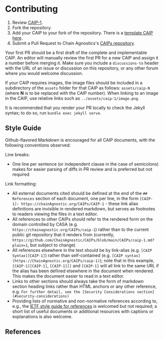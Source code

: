 # Contributing

1.  Review [CAIP-1](CAIPs/caip-1.md).
2.  Fork the repository.
3.  Add your CAIP to your fork of the repository. There is a [template CAIP here](caip-template.md).
4.  Submit a Pull Request to Chain Agnostics's [CAIPs repository](https://github.com/ChainAgnostic/CAIPs).

Your first PR should be a first draft of the complete and implementable CAIP. 
An editor will manually review the first PR for a new CAIP and assign it a number before merging it.
Make sure you include a `discussions-to` header with the URL of an issue or discussion on this repository, or any other forum where you would welcome discussion.

If your CAIP requires images, the image files should be included in a subdirectory of the `assets` folder for that CAIP as follows: `assets/caip-N` (where **N** is to be replaced with the CAIP number). 
When linking to an image in the CAIP, use relative links such as `../assets/caip-1/image.png`.

It is recommended that you render your PR locally to check the Jekyll syntax; to do so, run `bundle exec jekyll serve`.

## Style Guide

Github-flavored Markdown is encouraged for all CAIP documents, with the following conventions observed:

Line breaks:
- One line per sentence (or independent clause in the case of semicolons) makes for easier parsing of diffs in PR review and is preferred but not required

Link formatting:
- All external documents cited should be defined at the end of the `## References` section of each document, one per line, in the form `[CAIP-1]: https://chainAgnostic.org/CAIPs/CAIP-1` - these link alias definitions are invisible in rendered markdown, but serves as footnotes to readers viewing the files in a text editor.
- All references to other CAIPs should refer to the rendered form on the domain controlled by CASA (e.g. `https://chainagnostic.org/CAIPs/caip-1`) rather than to the current public git repository that it renders from (currently, `https://github.com/ChainAgnostic/CAIPs/blob/main/CAIPs/caip-1.md?plain=1`, but subject to change)
- All references elsewhere in the text should be by link-alias (e.g. `[CAIP Syntax][CAIP-1]`) rather than self-contained (e.g. `[CAIP syntax](https://ChainAgnostic.org/CAIPs/caip-1)`); note that in this example, `[CAIP-1][CAIP-1]`, `[CAIP-1][]` and `[CAIP-1]` will all link to the same URL if the alias has been defined elsewhere in the document when rendered. This makes the document easier to read in a text editor.
- Links to other sections should always take the form of markdown section heading links rather than HTML anchors or any other reference, e.g. `For further detail, see the [Security Considerations section](#security-considerations)`
- Providing lists of normative and non-normative references according to, e.g., the [IETF style guide for references](https://www.ietf.org/archive/id/draft-flanagan-7322bis-07.html#section-4.8.6) is welcomed but not required; a short list of useful documents or additional resources with captions or explanations is also welcome.

## References

[CAIP-1]: https://chainagnostic.org/CAIPs/caip-1
[namespaces]: https://namespaces.chainagnostic.org/